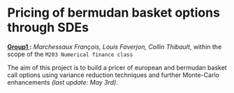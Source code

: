 # Pricing of bermudan basket options through SDEs
**<u> Group1 </u>:** *Marchessaux François, Louis Faverjon, Collin Thibault*, within the scope of the ```M203 Numerical finance class```

The aim of this project is to build a pricer of european and bermudan basket call options using variance reduction techniques and further Monte-Carlo enhancements *(last update: May 3rd)*.
